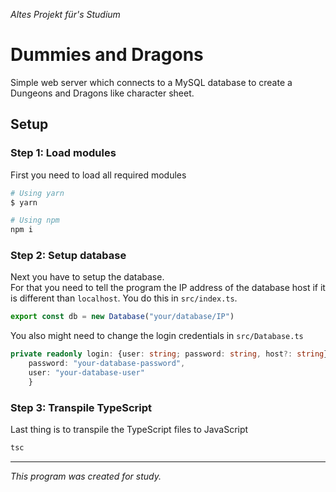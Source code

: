_Altes Projekt für's Studium_

# Dummies and Dragons

Simple web server which connects to a MySQL database to create a Dungeons and Dragons like character sheet.  

## Setup

### Step 1: Load modules

First you need to load all required modules
```sh
# Using yarn
$ yarn

# Using npm
npm i
```

### Step 2: Setup database

Next you have to setup the database.  
For that you need to tell the program the IP address of the database host if it is different than `localhost`.
 You do this in `src/index.ts`.
```typescript
export const db = new Database("your/database/IP")
``` 

You also might need to change the login credentials in `src/Database.ts`

```typescript
private readonly login: {user: string; password: string, host?: string} = {
    password: "your-database-password",
    user: "your-database-user"
    }
```

### Step 3: Transpile TypeScript

Last thing is to transpile the TypeScript files to JavaScript

```sh
tsc
``` 

---

_This program was created for study._  
